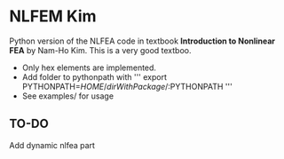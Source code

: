 # NLFEM Kim
Python version of the NLFEA code in textbook **Introduction to Nonlinear FEA**  by  Nam-Ho Kim. This is a very good textboo.
* Only hex elements are implemented.
* Add folder to pythonpath with 
''' 
export PYTHONPATH=$HOME/dirWithPackage/:$PYTHONPATH
'''
* See examples/ for usage

## TO-DO
Add dynamic nlfea part
